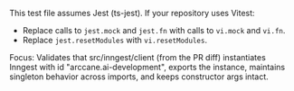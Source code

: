 This test file assumes Jest (ts-jest). If your repository uses Vitest:

- Replace calls to `jest.mock` and `jest.fn` with calls to `vi.mock` and `vi.fn`.
- Replace `jest.resetModules` with `vi.resetModules`.

Focus: Validates that src/inngest/client (from the PR diff) instantiates Inngest with id "arccane.ai-development",
exports the instance, maintains singleton behavior across imports, and keeps constructor args intact.